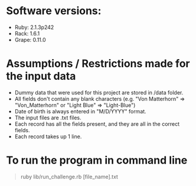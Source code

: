 # Software versions:
* Ruby: 2.1.3p242
* Rack: 1.6.1
* Grape: 0.11.0

# Assumptions / Restrictions made for the input data
* Dummy data that were used for this project are stored in /data folder.
* All fields don't contain any blank characters (e.g. "Von Matterhorn" => "Von_Matterhorn" or "Light Blue" => "Light-Blue")
* Date of birth is always entered in "M/D/YYYY" format.
* The input files are .txt files.
* Each record has all the fields present, and they are all in the correct fields.
* Each record takes up 1 line.

# To run the program in command line
>
> ruby lib/run_challenge.rb [file_name].txt
>